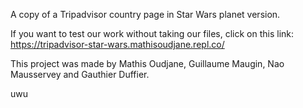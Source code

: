 A copy of a Tripadvisor country page in Star Wars planet version.

If you want to test our work without taking our files, click on this link: https://tripadvisor-star-wars.mathisoudjane.repl.co/

This project was made by Mathis Oudjane, Guillaume Maugin, Nao Mausservey and Gauthier Duffier.

uwu
